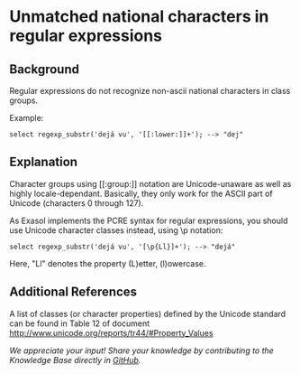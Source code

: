 # Unmatched national characters in regular expressions 
## Background

Regular expressions do not recognize non-ascii national characters in class groups.

Example:


```"noformat
select regexp_substr('dejá vu', '[[:lower:]]+'); --> "dej"
```
## Explanation

Character groups using [[:group:]] notation are Unicode-unaware as well as highly locale-dependant. Basically, they only work for the ASCII part of Unicode (characters 0 through 127).

As Exasol implements the PCRE syntax for regular expressions, you should use Unicode character classes instead, using \p notation:


```"noformat
select regexp_substr('dejá vu', '[\p{Ll}]+'); --> "dejá" 
```
Here, "Ll" denotes the property (L)etter, (l)owercase.

## Additional References

A list of classes (or character properties) defined by the Unicode standard can be found in Table 12 of document <http://www.unicode.org/reports/tr44/#Property_Values>

*We appreciate your input! Share your knowledge by contributing to the Knowledge Base directly in [GitHub](https://github.com/exasol/public-knowledgebase).* 